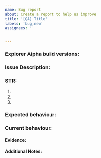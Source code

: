 ```yaml
---
name: Bug report
about: Create a report to help us improve
title: '[QA] Title' 
labels: 'bug,new' 
assignees: ''


---
```


### **Explorer Alpha build versions:**


### **Issue Description:**
<!-- Short description of the observed issue -->

### **STR:** 

  1.
  2.
  3.

### **Expected behaviour:**


### **Current behaviour:**


#### **Evidence:**

#### **Additional Notes:**
<!-- If the test is made on Mac, specify if the chip is M1 or Intel -->


